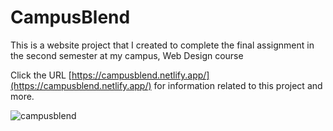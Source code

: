# CampusBlend

This is a website project that I created to complete the final assignment in the second semester at my campus, Web Design course

Click the URL [https://campusblend.netlify.app/](https://campusblend.netlify.app/) for information related to this project and more.

![campusblend](https://github.com/HamdiHarahap/campus-blend/assets/162338226/40045f59-69b9-40b8-8041-2fd19295b898)
